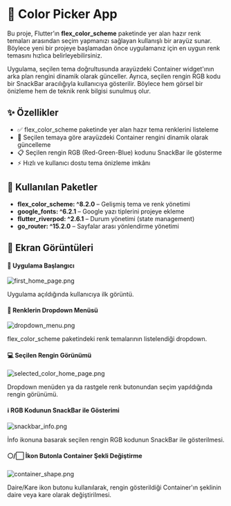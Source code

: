 # 🎨 Color Picker App
Bu proje, Flutter’ın **flex_color_scheme** paketinde yer alan hazır renk temaları arasından seçim yapmanızı sağlayan kullanışlı bir arayüz sunar. Böylece yeni bir projeye başlamadan önce uygulamanız için en uygun renk temasını hızlıca belirleyebilirsiniz.

Uygulama, seçilen tema doğrultusunda arayüzdeki Container widget'ının arka plan rengini dinamik olarak günceller. Ayrıca, seçilen rengin RGB kodu bir SnackBar aracılığıyla kullanıcıya gösterilir. Böylece hem görsel bir önizleme hem de teknik renk bilgisi sunulmuş olur.

## ✨ Özellikler
- ✅ flex_color_scheme paketinde yer alan hazır tema renklerini listeleme
- 🎨 Seçilen temaya göre arayüzdeki Container rengini dinamik olarak güncelleme
- 📋 Seçilen rengin RGB (Red-Green-Blue) kodunu SnackBar ile gösterme
- ⚡ Hızlı ve kullanıcı dostu tema önizleme imkânı

## 🔧 Kullanılan Paketler
- **flex_color_scheme: ^8.2.0** – Gelişmiş tema ve renk yönetimi
- **google_fonts: ^6.2.1** – Google yazı tiplerini projeye ekleme
- **flutter_riverpod: ^2.6.1** – Durum yönetimi (state management)
- **go_router: ^15.2.0** – Sayfalar arası yönlendirme yönetimi

## 📱 Ekran Görüntüleri

#### 🌱 Uygulama Başlangıcı
![first_home_page.png](screenshots/first_home_page.png)

Uygulama açıldığında kullanıcıya ilk görüntü.

#### 🧾 Renklerin Dropdown Menüsü
![dropdown_menu.png](screenshots/dropdown_menu.png)

flex_color_scheme paketindeki renk temalarının listelendiği dropdown.

#### 💻 Seçilen Rengin Görünümü
![selected_color_home_page.png](screenshots/selected_color_home_page.png)

Dropdown menüden ya da rastgele renk butonundan seçim yapıldığında rengin görünümü.

#### ℹ️ RGB Kodunun SnackBar ile Gösterimi
![snackbar_info.png](screenshots/snackbar_info.png)

İnfo ikonuna basarak seçilen rengin RGB kodunun SnackBar ile gösterilmesi.

#### ⚪/⬜ İkon Butonla Container Şekli Değiştirme
![container_shape.png](screenshots/container_shape.png)

Daire/Kare ikon butonu kullanılarak, rengin gösterildiği Container'ın şeklinin daire veya kare olarak değiştirilmesi.
